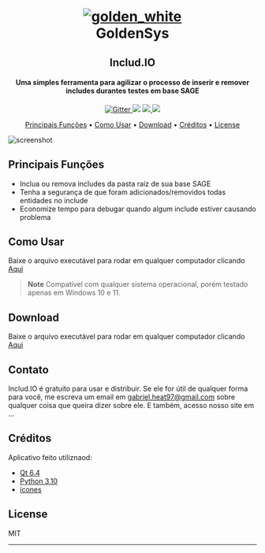 
<h1 align="center">

  <br>
	
  <a href="http://www.amitmerchant.com/electron-markdownify"> ![golden_white](https://github.com/gabmachado97/includIO/assets/61938035/9593bc1c-ea5a-4d4d-a780-996956b59d15) </a>
  <br>
  GoldenSys

</h1>

<h2 align="center">Includ.IO</h2>

<h4 align="center">Uma simples ferramenta para agilizar o processo de inserir e remover includes durantes testes em base SAGE</h4>

<p align="center">
  <a href="https://badge.fury.io/js/electron-markdownify">
    <img src="https://badge.fury.io/js/electron-markdownify.svg"
         alt="Gitter">
  </a>
  <a href="https://gitter.im/amitmerchant1990/electron-markdownify"><img src="https://badges.gitter.im/amitmerchant1990/electron-markdownify.svg"></a>
  <a href="https://saythanks.io/to/bullredeyes@gmail.com">
      <img src="https://img.shields.io/badge/SayThanks.io-%E2%98%BC-1EAEDB.svg">
  </a>
  <a href="https://www.paypal.me/AmitMerchant">
    <img src="https://img.shields.io/badge/$-donate-ff69b4.svg?maxAge=2592000&amp;style=flat">
  </a>
</p>

<p align="center">
  <a href="#principais-funções">Principais Funções</a> •
  <a href="#como-usar">Como Usar</a> •
  <a href="#download">Download</a> •
  <a href="#créditos">Créditos</a> •
  <a href="#license">License</a>
</p>

![screenshot](https://raw.githubusercontent.com/amitmerchant1990/electron-markdownify/master/app/img/markdownify.gif)

## Principais Funções

* Inclua ou remova includes da pasta raíz de sua base SAGE
* Tenha a segurança de que foram adicionados/removidos todas entidades no include
* Economize tempo para debugar quando algum include estiver causando problema

## Como Usar

Baixe o arquivo executável para rodar em qualquer computador clicando [Aqui](https://git-scm.com)

> **Note**
> Compatível com qualquer sistema operacional, porém testado apenas em Windows 10 e 11.


## Download

Baixe o arquivo executável para rodar em qualquer computador clicando [Aqui](https://git-scm.com)

## Contato

Includ.IO é gratuito para usar e distribuir. Se ele for útil de qualquer forma para você, me escreva um email em <gabriel.heat97@gmail.com> sobre qualquer coisa que queira dizer sobre ele. E também, acesso nosso site em ...

## Créditos

Aplicativo feito utiliznaod:

- [Qt 6.4](https://www.qt.io/blog/qt-6.4-released)
- [Python 3.10](https://www.python.org/downloads/release/python-3100/)
- [ícones](https://www.svgrepo.com/)

## License

MIT

---


